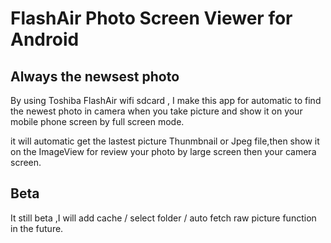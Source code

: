 # FlashAir Photo Screen Viewer for Android

## Always the newsest photo
By using Toshiba FlashAir wifi sdcard , I make this app for automatic to find the newest photo in camera when you take picture and show it on your mobile phone screen by full screen mode.

it will automatic get the lastest picture Thunmbnail or Jpeg file,then show it on the ImageView for review your photo by large screen then your camera screen.

## Beta
It still beta ,I will add cache / select folder / auto fetch raw picture function in the future.
